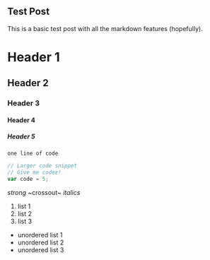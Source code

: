 Test Post
------------

This is a basic test post with all the markdown features (hopefully).

# Header 1
## Header 2
### Header 3
#### Header 4
##### Header 5

`one line of code`

```js
// Larger code snippet
// Give me codez!
var code = 5;
```

*strong*
~crossout~
_italics_

1. list 1
2. list 2
3. list 3

- unordered list 1
- unordered list 2
- unordered list 3
